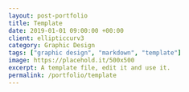 ```yaml
---
layout: post-portfolio
title: Template
date: 2019-01-01 09:00:00 +00:00
client: ellipticcurv3
category: Graphic Design
tags: ["graphic design", "markdown", "template"]
image: https://placehold.it/500x500
excerpt: A template file, edit it and use it.
permalink: /portfolio/template
---
```


